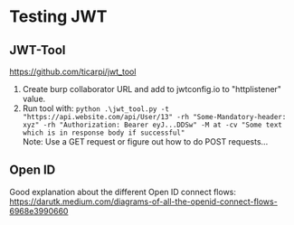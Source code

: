 # Testing JWT

## JWT-Tool
https://github.com/ticarpi/jwt_tool   
1. Create burp collaborator URL and add to jwtconfig.io to "httplistener" value.   
2. Run tool with: `python .\jwt_tool.py -t "https://api.website.com/api/User/13" -rh "Some-Mandatory-header: xyz" -rh "Authorization: Bearer eyJ...DDSw" -M at -cv "Some text which is in response body if successful"`   
Note: Use a GET request or figure out how to do POST requests...

## Open ID
Good explanation about the different Open ID connect flows: https://darutk.medium.com/diagrams-of-all-the-openid-connect-flows-6968e3990660   
